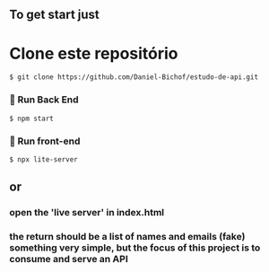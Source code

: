 ## To get start just

# Clone este repositório
```
$ git clone https://github.com/Daniel-Bichof/estudo-de-api.git
```
### 🎲 Run Back End 

```
$ npm start
```

### 🎲 Run front-end

```
$ npx lite-server
```

## or
### open the 'live server' in index.html

### the return should be a list of names and emails (fake) something very simple, but the focus of this project is to consume and serve an API

